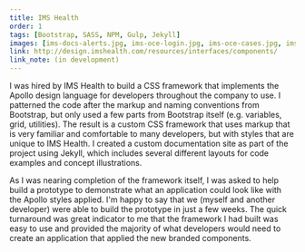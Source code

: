 ```yaml
---
title: IMS Health
order: 1
tags: [Bootstrap, SASS, NPM, Gulp, Jekyll]
images: [ims-docs-alerts.jpg, ims-oce-login.jpg, ims-oce-cases.jpg, ims-oce-modal.jpg]
link: http://design.imshealth.com/resources/interfaces/components/
link_note: (in development)
---
```


I was hired by IMS Health to build a CSS framework that implements the Apollo design language for developers throughout the company to use.  I patterned the code after the markup and naming conventions from Bootstrap, but only used a few parts from Bootstrap itself (e.g. variables, grid, utilities).  The result is a custom CSS framework that uses markup that is very familiar and comfortable to many developers, but with styles that are unique to IMS Health.  I created a custom documentation site as part of the project using Jekyll, which includes several different layouts for code examples and concept illustrations.

As I was nearing completion of the framework itself, I was asked to help build a prototype to demonstrate what an application could look like with the Apollo styles applied.  I'm happy to say that we (myself and another developer) were able to build the prototype in just a few weeks.  The quick turnaround was great indicator to me that the framework I had built was easy to use and provided the majority of what developers would need to create an application that applied the new branded components.
